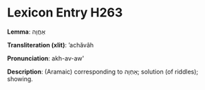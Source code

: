 # Lexicon Entry H263

**Lemma**: אַחֲוָה

**Transliteration (xlit)**: ʼachăvâh

**Pronunciation**: akh-av-aw'

**Description**:
(Aramaic) corresponding to אַחְוָה; solution (of riddles); showing.
